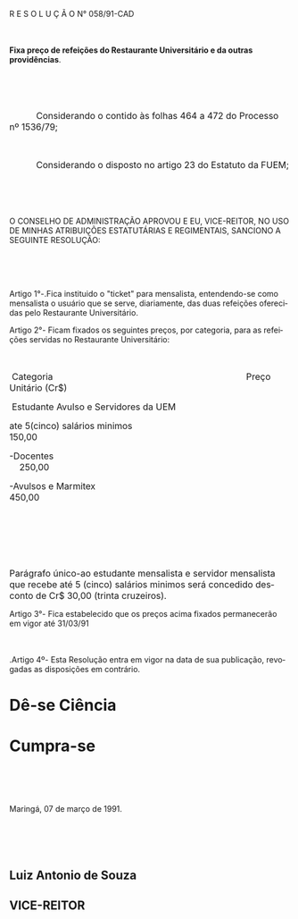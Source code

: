 <body lang=PT-BR style='tab-interval:36.0pt'>

<div class=Section1>

<p class=MsoTitle>R E S O L U Ç Ã O N° 058/91-CAD</p>

<p class=MsoNormal><span style='font-size:12.0pt;mso-bidi-font-size:10.0pt'><![if !supportEmptyParas]>&nbsp;<![endif]><o:p></o:p></span></p>

<p class=MsoBodyTextIndent><b>Fixa preço de refeições do Restaurante
Universitário e da outras providências</b>.</p>

<p class=MsoNormal style='margin-left:8.0cm'><span style='font-size:12.0pt;
mso-bidi-font-size:10.0pt'><![if !supportEmptyParas]>&nbsp;<![endif]><o:p></o:p></span></p>

<p class=MsoNormal style='margin-left:8.0cm'><span style='font-size:12.0pt;
mso-bidi-font-size:10.0pt'><![if !supportEmptyParas]>&nbsp;<![endif]><o:p></o:p></span></p>

<p class=MsoNormal style='text-indent:36.0pt'><span style='font-size:12.0pt;
mso-bidi-font-size:10.0pt'>Considerando o contido às folhas 464 a 472 do
Processo nº 1536/79;<o:p></o:p></span></p>

<p class=MsoNormal style='text-indent:36.0pt'><span style='font-size:12.0pt;
mso-bidi-font-size:10.0pt'><![if !supportEmptyParas]>&nbsp;<![endif]><o:p></o:p></span></p>

<p class=MsoNormal style='text-indent:36.0pt'><span style='font-size:12.0pt;
mso-bidi-font-size:10.0pt'>Considerando o disposto no artigo 23 do Estatuto da
FUEM;<o:p></o:p></span></p>

<p class=MsoNormal style='text-indent:36.0pt'><span style='font-size:12.0pt;
mso-bidi-font-size:10.0pt'><![if !supportEmptyParas]>&nbsp;<![endif]><o:p></o:p></span></p>

<p class=MsoNormal style='text-indent:36.0pt'><span style='font-size:12.0pt;
mso-bidi-font-size:10.0pt'><![if !supportEmptyParas]>&nbsp;<![endif]><o:p></o:p></span></p>

<p class=MsoBodyTextIndent2>O CONSELHO DE ADMINISTRAÇÃO APROVOU E EU,
VICE-REITOR, NO USO DE MINHAS ATRIBUIÇÕES ESTATUTÁRIAS E REGIMENTAIS, SANCIONO
A SEGUINTE RESOLUÇÃO:</p>

<p class=MsoBodyTextIndent2><![if !supportEmptyParas]>&nbsp;<![endif]><o:p></o:p></p>

<p class=MsoNormal><span style='font-size:12.0pt;mso-bidi-font-size:10.0pt'><![if !supportEmptyParas]>&nbsp;<![endif]><o:p></o:p></span></p>

<p class=MsoBodyTextIndent2>Artigo 1°-.Fica instituido o &quot;ticket&quot;
para mensalista, entendendo-se como mensalista o usuário que se serve,
diariamente, das duas refeições oferecidas pelo Restaurante Universitário.</p>

<p class=MsoBodyTextIndent2>Artigo 2°- Ficam fixados os seguintes preços, por
categoria, para as refeições servidas no Restaurante Universitário:</p>

<p class=MsoNormal><span style='font-size:12.0pt;mso-bidi-font-size:10.0pt'><![if !supportEmptyParas]>&nbsp;<![endif]><o:p></o:p></span></p>

<p class=MsoNormal><span style='font-size:12.0pt;mso-bidi-font-size:10.0pt'><span
style="mso-spacerun: yes"> </span>Categoria<span style="mso-spacerun:
yes">                                                                   
</span><span style="mso-spacerun: yes">         </span>Preço Unitário (Cr$)<o:p></o:p></span></p>

<p class=MsoNormal><span style='font-size:12.0pt;mso-bidi-font-size:10.0pt'><span
style="mso-spacerun: yes"> </span>Estudante Avulso e Servidores da UEM<o:p></o:p></span></p>

<p class=MsoNormal><span style='font-size:12.0pt;mso-bidi-font-size:10.0pt'>ate
5(cinco) salários minimos<span style="mso-spacerun:
yes">                                                          </span>150,00<o:p></o:p></span></p>

<p class=MsoNormal><span style='font-size:12.0pt;mso-bidi-font-size:10.0pt'>-Docentes<span
style="mso-spacerun:
yes">                                                                                    
</span><span style="mso-spacerun: yes">    </span>250,00<o:p></o:p></span></p>

<p class=MsoNormal><span style='font-size:12.0pt;mso-bidi-font-size:10.0pt'>-Avulsos
e Marmitex<span style="mso-spacerun:
yes">                                                                       
</span>450,00<o:p></o:p></span></p>

<p class=MsoNormal><span style='font-size:12.0pt;mso-bidi-font-size:10.0pt'><![if !supportEmptyParas]>&nbsp;<![endif]><o:p></o:p></span></p>

<p class=MsoNormal><span style='font-size:12.0pt;mso-bidi-font-size:10.0pt'><![if !supportEmptyParas]>&nbsp;<![endif]><o:p></o:p></span></p>

<p class=MsoNormal><span style='font-size:12.0pt;mso-bidi-font-size:10.0pt'><![if !supportEmptyParas]>&nbsp;<![endif]><o:p></o:p></span></p>

<p class=MsoNormal><span style='font-size:12.0pt;mso-bidi-font-size:10.0pt'>Parágrafo
único-ao estudante mensalista e servidor mensalista que recebe até 5 (cinco)
salários minimos será concedido desconto de Cr$ 30,00 (trinta cruzeiros).<o:p></o:p></span></p>

<p class=MsoBodyTextIndent2>Artigo 3°- Fica estabelecido que os preços acima
fixados permanecerão em vigor até 31/03/91</p>

<p class=MsoNormal><span style='font-size:12.0pt;mso-bidi-font-size:10.0pt'><![if !supportEmptyParas]>&nbsp;<![endif]><o:p></o:p></span></p>

<p class=MsoBodyTextIndent2>.Artigo 4º- Esta Resolução entra em vigor na data
de sua publicação, revogadas as disposições em contrário.</p>

<h1>Dê-se Ciência</h1>

<h1>Cumpra-se</h1>

<p class=MsoNormal><span style='font-size:12.0pt;mso-bidi-font-size:10.0pt'><![if !supportEmptyParas]>&nbsp;<![endif]><o:p></o:p></span></p>

<p class=MsoNormal><span style='font-size:12.0pt;mso-bidi-font-size:10.0pt'><![if !supportEmptyParas]>&nbsp;<![endif]><o:p></o:p></span></p>

<p class=MsoBodyTextIndent>Maringá, 07 de março de 1991.</p>

<p class=MsoNormal><span style='font-size:12.0pt;mso-bidi-font-size:10.0pt'><![if !supportEmptyParas]>&nbsp;<![endif]><o:p></o:p></span></p>

<p class=MsoNormal><span style='font-size:12.0pt;mso-bidi-font-size:10.0pt'><![if !supportEmptyParas]>&nbsp;<![endif]><o:p></o:p></span></p>

<h2><span lang=ES-TRAD>Luiz Antonio de Souza</span></h2>

<h2><span lang=ES-TRAD>VICE-REITOR</span></h2>

</div>

</body>
